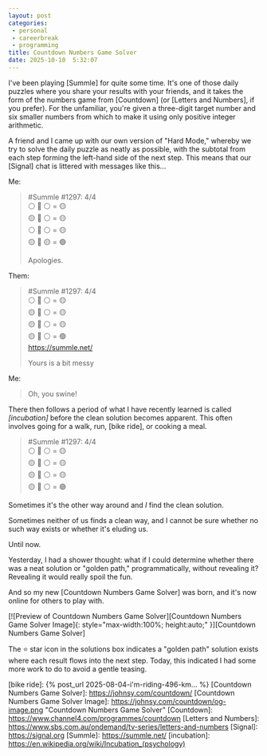 ```yaml
---
layout: post
categories:
 - personal
 - careerbreak
 - programming
title: Countdown Numbers Game Solver
date: 2025-10-10  5:32:07
---
```



I've been playing [Summle] for quite some time. It's one of those daily puzzles where you share your results with your friends, and it takes the form of the numbers game from [Countdown] (or [Letters and Numbers], if you prefer). For the unfamiliar, you're given a three-digit target number and six smaller numbers from which to make it using only positive integer arithmetic.


A friend and I came up with our own version of "Hard Mode," whereby we try to solve the daily puzzle as neatly as possible, with the subtotal from each step forming the left-hand side of the next step. This means that our [Signal] chat is littered with messages like this...


Me:

>#Summle #1297: 4/4<br>
>⚪ 🔹 ⚪ = 🟡<br>
>🟡 🔹 ⚪ = 🟡<br>
>⚪ 🔹 ⚪ = 🟡<br>
>🟡 🔹 🟡 = 🟢<br>
>
>Apologies.

Them:

>#Summle #1297: 4/4<br>
>⚪ 🔹 ⚪ = 🟡<br>
>🟡 🔹 ⚪ = 🟡<br>
>🟡 🔹 ⚪ = 🟡<br>
>🟡 🔹 ⚪ = 🟢<br>
>https://summle.net/
>
>Yours is a bit messy

Me:

>Oh, you swine!


There then follows a period of what I have recently learned is called _[incubation]_ before the clean solution becomes apparent. This often involves going for a walk, run, [bike ride], or cooking a meal.

>#Summle #1297: 4/4<br>
>⚪ 🔹 ⚪ = 🟡<br>
>🟡 🔹 ⚪ = 🟡<br>
>🟡 🔹 ⚪ = 🟡<br>
>🟡 🔹 ⚪ = 🟢


Sometimes it's the other way around and _I_ find the clean solution.

Sometimes neither of us finds a clean way, and I cannot be sure whether no such way exists or whether it's eluding us.

Until now.

Yesterday, I had a shower thought: what if I could determine whether there was a neat solution or "golden path," programmatically, without revealing it? Revealing it would really spoil the fun.

And so my new [Countdown Numbers Game Solver] was born, and it's now online for others to play with.

[![Preview of Countdown Numbers Game Solver][Countdown Numbers Game Solver Image]{: style="max-width:100%; height:auto;" }][Countdown Numbers Game Solver]


The ⭐ star icon in the solutions box indicates a "golden path" solution exists where each result flows into the next step. Today, this indicated I had some more work to do to avoid a gentle teasing.

<!-- Links -->

[bike ride]: {% post_url 2025-08-04-i'm-riding-496-km... %}
[Countdown Numbers Game Solver]: https://johnsy.com/countdown/
[Countdown Numbers Game Solver Image]: https://johnsy.com/countdown/og-image.png "Countdown Numbers Game Solver"
[Countdown]: https://www.channel4.com/programmes/countdown
[Letters and Numbers]: https://www.sbs.com.au/ondemand/tv-series/letters-and-numbers
[Signal]: https://signal.org
[Summle]: https://summle.net/
[incubation]: https://en.wikipedia.org/wiki/Incubation_(psychology)
